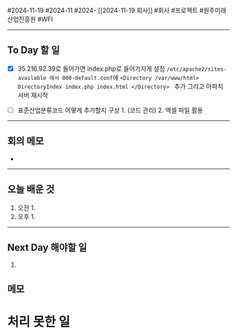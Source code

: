 #2024-11-19 #2024-11 #2024- [[2024-11-19 회사]]
#회사 #프로젝트 #원주미래산업진흥원 #WFI

---
## To Day 할 일
- [x] 35.216.92.39로 들어가면 index.php로 들어가지게 설정
      ```/etc/apache2/sites-available 에서 000-default.conf```에
      ```<Directory /var/www/html> DirectoryIndex index.php index.html </Directory> ``` 추가 그리고 아파치 서버 재시작
- [ ] 표준산업분류코드 어떻게 추가할지 구상 1. (코드 관리) 2. 엑셀 파일 활용
      

---
## 회의 메모
- 
---
## 오늘 배운 것
1. 오전
    1. 
2. 오후
    1. 
---
## Next Day 해야할 일
1. 


## 메모


# 처리 못한 일